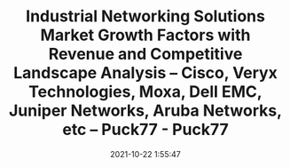 ---
"title": "Industrial Networking Solutions Market Growth Factors with Revenue and Competitive Landscape Analysis – Cisco, Veryx Technologies, Moxa, Dell EMC, Juniper Networks, Aruba Networks, etc – Puck77 - Puck77"
"date": "2021-10-22 1:55:47"
"feed_name": "GOOGLENEWSINDUSTRIAL"
"feed_website": "https://news.google.com/search?q=industrial%2Bincident&hl=en-US&gl=US&ceid=US:en"
"feed_rss": "https://news.google.com/rss/search?q=industrial%2Bincident&hl=en-US&gl=US&ceid=US:en"
"link": "https://puck77.com/climate/168533/industrial-networking-solutions-market-growth-factors-with-revenue-and-competitive-landscape-analysis-cisco-veryx-technologies-moxa-dell-emc-juniper-networks-aruba-networks-etc/"
"source": "{'href': 'https://puck77.com', 'title': 'Puck77'}"
"file": "_posts/2021-1-1-1d7e789bb7fa28c86a05334681c075c445b3f07a.md"
"accident": "0"
"drilling": "0"
"represented_by": "0"
"dead": "0"
"injured": "0"
"arrested": "0"
"place": "unknown place"
"where": "unknown site"
"causes": "unknown"
"place_uri": "unknown place"
---